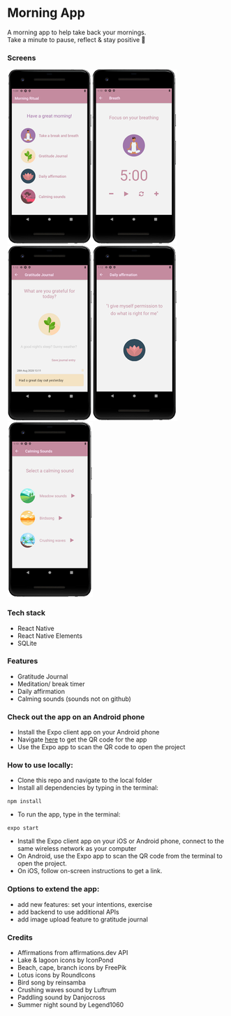 # Morning App
A morning app to help take back your mornings.  
Take a minute to pause, reflect & stay positive 🌺

### Screens
![home](./images/screenA.png)![timer](./images/screenB.png)![journal](./images/screenC.png)![affirmation](./images/screenD.png)![sounds](./images/screenE.png)

### Tech stack
* React Native
* React Native Elements
* SQLite

### Features
* Gratitude Journal
* Meditation/ break timer
* Daily affirmation
* Calming sounds (sounds not on github)

### Check out the app on an Android phone

* Install the Expo client app on your Android phone
* Navigate [here](https://expo.io/@zsofias/MorningApp) to get the QR code for the app
* Use the Expo app to scan the QR code to open the project

### How to use locally:

* Clone this repo and navigate to the local folder
* Install all dependencies by typing in the terminal:
```
npm install
```
* To run the app, type in the terminal:
```
expo start
```
* Install the Expo client app on your iOS or Android phone, connect to the same wireless network as your computer
* On Android, use the Expo app to scan the QR code from the terminal to open the project.
* On iOS, follow on-screen instructions to get a link.

### Options to extend the app:

* add new features: set your intentions, exercise
* add backend to use additional APIs
* add image upload feature to gratitude journal

### Credits
* Affirmations from affirmations.dev API  
* Lake & lagoon icons by IconPond
* Beach, cape, branch icons by FreePik
* Lotus icons by RoundIcons
* Bird song by reinsamba
* Crushing waves sound by Luftrum
* Paddling sound by Danjocross
* Summer night sound by Legend1060
